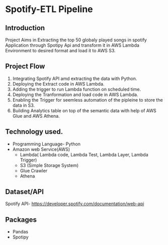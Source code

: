 # Spotify-ETL Pipeline

## Introduction
Project Aims in Extracting the top 50 globaly played songs in spotify Application through Spotipy Api and transform it in AWS Lambda Environment to desired format and load it to AWS S3.

## Project Flow
  1. Integrating Spotify API amd extracting the data with Python.
  2. Deploying the Extract code in AWS Lambda.
  3. Adding the trigger to run Lambda function on scheduled time.
  4. Deploying the Tranformation and load code in AWS Lambda.
  5. Enabling the Trigger for seemless automation of the pipleine to store the data in S3.
  6. Building Analytics table on top of the semantic data with help of AWS Glue and AWS Athena.
     
## Technology used.
  - Programming Language- Python
  - Amazon web Service(AWS) 
    - Lambda( Lambda code, Lambda Test, Lambda Layer, Lambda Trigger) 
    - S3 (Simple Storage System)
    - Glue Crawler
    - Athena
     
## Dataset/API
  Spotify API- https://developer.spotify.com/documentation/web-api
  
## Packages
  - Pandas
  - Spotipy
    
 

     
